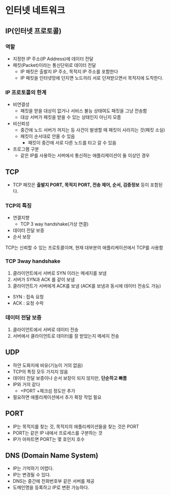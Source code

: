 # 인터넷 네트워크
## IP(인터넷 프로토콜)
### 역할
- 지정한 IP 주소(IP Address)에 데이터 전달
- 패킷(Packet)이라는 통신단위로 데이터 전달
	- IP 패킷은 출발지 IP 주소, 목적지 IP 주소를 포함한다
	- IP 패킷을 인터넷망에 던지면 노드끼리 서로 던져받으면서 목적지에 도착한다.
### IP 프로토콜의 한계
- 비연결성
	- 패킷을 받을 대상이 없거나 서비스 불능 상태여도 패킷을 그냥 전송함
	- 대상 서버가 패킷을 받을 수 있는 상태인지 아닌지 모름
- 비신뢰성
	- 중간에 노드 서버가 꺼지는 등 사건이 발생할 때 패킷이 사라지는 것(패킷 소실)
	- 패킷이 순서대로 안올 수 있음
		- 패킷이 중간에 서로 다른 노드를 타고 갈 수 있음
- 프로그램 구분
	- 같은 IP를 사용하는 서버에서 통신하는 애플리케이션이 둘 이상인 경우


## TCP
- TCP 패킷은 **출발지 PORT, 목적지 PORT, 전송 제어, 순서, 검증정보** 등이 포함된다.
### TCP의 특징
- 연결지향
	- TCP 3 way handshake(가상 연결)
- 데이터 전달 보증
- 순서 보장

TCP는 신뢰할 수 있는 프로토콜이며, 현재 대부분의 애플리케이션에서 TCP를 사용함

### TCP 3way handshake
1. 클라이언트에서 서버로 SYN 이라는 메세지를 보냄
2. 서버가 SYN과 ACK 를 같이 보냄
3. 클라이언트가 서버에게 ACK를 보냄 (ACK를 보냄과 동시에 데이터 전송도 가능)

- SYN : 접속 요청
- ACK : 요청 수락
### 데이터 전달 보증
1. 클라이언트에서 서버로 데이터 전송
2. 서버에서 클라이언트로 데이터를 잘 받았는지 메세지 전송

## UDP
- 하얀 도화지에 비유(기능이 거의 없음)
- TCP의 특징 모두 가지지 않음
- 데이터 전달 보증이나 순서 보장이 되지 않지만, **단순하고 빠름**
- IP와 거의 같다
	- +PORT +체크섬 정도만 추가
- 필요하면 애플리케이션에서 추가 확장 작업 필요

## PORT
- IP는 목적지를 찾는 것, 목적지의 애플리케이션들을 찾는 것은 PORT
- PORT는 같은 IP 내에서 프로세스를 구분하는 것
- IP가 아파트면 PORT는 몇 호인지 호수

## DNS (Domain Name System)
- IP는 기억하기 어렵다.
- IP는 변경될 수 있다.
- DNS는 중간에 전화번호부 같은 서버를 제공
- 도메인명을 등록하고 IP로 변환 가능하다.